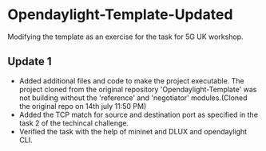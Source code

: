 # Opendaylight-Template-Updated
Modifying the template as an exercise for the task for 5G UK workshop.

## Update 1
* Added additional files and code to make the project executable. The project cloned from the original repository 'Opendaylight-Template' was not building without the 'reference' and 'negotiator' modules.(Cloned the original repo on 14th july 11:50 PM)
* Added the TCP match for source and destination port as specified in the task 2 of the techincal challenge.
* Verified the task with the help of mininet and DLUX and opendaylight CLI.
